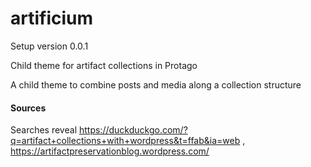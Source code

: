 # artificium

Setup version 0.0.1

Child theme for artifact collections in Protago

A child theme to combine posts and media along a collection structure

#### Sources

Searches reveal https://duckduckgo.com/?q=artifact+collections+with+wordpress&t=ffab&ia=web , https://artifactpreservationblog.wordpress.com/
